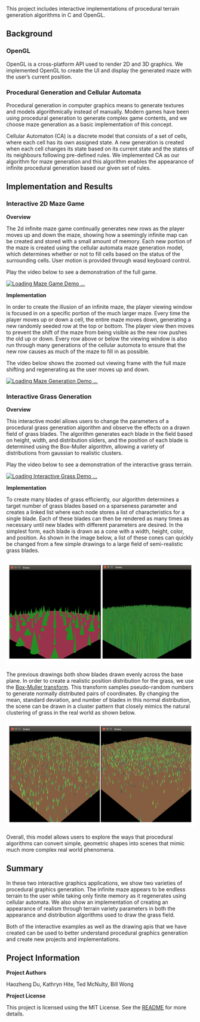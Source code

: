 

This project includes interactive implementations of procedural terrain generation algorithms in C and OpenGL.

## Background

### OpenGL

OpenGL is a cross-platform API used to render 2D and 3D graphics.  We implemented OpenGL to create the UI and display the generated maze with the user’s current position.

### Procedural Generation and Cellular Automata

Procedural generation in computer graphics means to generate textures and models algorithmically instead of manually. Modern games have been using procedural generation to generate complex game contents, and we choose maze generation as a basic implementation of this concept. 

Cellular Automaton (CA) is a discrete model that consists of a set of cells, where each cell has its own assigned state. A new generation is created when each cell changes its state based on its current state and the states of its neighbours following pre-defined rules. We implemented CA as our algorithm for maze generation and this algorithm enables the appearance of infinite procedural generation based our given set of rules.


## Implementation and Results

### Interactive 2D Maze Game

**Overview**

The 2d infinite maze game continually generates new rows as the player moves up and down the maze, showing how a seemingly infinite map can be created and stored with a small amount of memory. Each new portion of the maze is created using the cellular automata maze generation model, which determines whether or not to fill cells based on the status of the surrounding cells. User motion is provided through wasd keyboard control.

Play the video below to see a demonstration of the full game.

[![Loading Maze Game Demo ...](https://img.youtube.com/vi/LWTZEe8x_QY/0.jpg)](https://www.youtube.com/watch?v=LWTZEe8x_QY "2D Infinite Maze Demo")

**Implementation**

In order to create the illusion of an infinite maze, the player viewing window is focused in on a specific portion of the much larger maze.  Every time the player moves up or down a cell, the entire maze moves down, generating a new randomly seeded row at the top or bottom.  The player view then moves to prevent the shift of the maze from being visible as the new row pushes the old up or down.  Every row above or below the viewing window is also run through many generations of the cellular automota to ensure that the new row causes as much of the maze to fill in as possible.

The video below shows the zoomed out viewing frame with the full maze shifting and regenerating as the user moves up and down.

[![Loading Maze Generation Demo ...](https://img.youtube.com/vi/PByjrMZ_-Mo/0.jpg)](http://www.youtube.com/watch?v=PByjrMZ_-Mo "Maze Generation with Player Motion")

### Interactive Grass Generation

**Overview**

This interactive model allows users to change the parameters of a procedural grass generation algorithm and observe the effects on a drawn field of grass blades. The algorithm generates each blade in the field based on height, width, and distribution sliders, and the position of each blade is determined using the Box-Muller algorithm, allowing a variety of distributions from gaussian to realistic clusters.

Play the video below to see a demonstration of the interactive grass terrain.

[![Loading Interactive Grass Demo ...](https://img.youtube.com/vi/85TKIOZwD2o/0.jpg)](http://www.youtube.com/watch?v=85TKIOZwD2o "Interactive Grass Demo")

**Implementation**

To create many blades of grass efficiently, our algorithm determines a target number of grass blades based on a sparseness parameter and creates a linked list where each node stores a list of characteristics for a single blade.  Each of these blades can then be rendered as many times as necessary until new blades with different parameters are desired.  In the simplest form, each blade is drawn as a cone with a width, height, color, and position.  As shown in the image below, a list of these cones can quickly be changed from a few simple drawings to a large field of semi-realistic grass blades.

[![Loading Grass Image ...](https://github.com/tedmcn/SoftSysGraphicalGrapes/blob/gh-pages/images/grass_detail.png)](https://github.com/tedmcn/SoftSysGraphicalGrapes/blob/gh-pages/images/grass_detail.png)

The previous drawings both show blades drawn evenly across the base plane.  In order to create a realistic position distribution for the grass, we use the [Box-Muller transform](https://en.wikipedia.org/wiki/Box%E2%80%93Muller_transform).  This transform samples pseudo-random numbers to generate normally distributed pairs of coordinates.  By changing the mean, standard deviation, and number of blades in this normal distribution, the scene can be drawn in a cluster pattern that closely mimics the natural clustering of grass in the real world as shown below.

[![Loading Grass Image ...](https://github.com/tedmcn/SoftSysGraphicalGrapes/blob/gh-pages/images/grass_distribution.png)](https://github.com/tedmcn/SoftSysGraphicalGrapes/blob/gh-pages/images/grass_distribution.png)

Overall, this model allows users to explore the ways that procedural algorithms can convert simple, geometric shapes into scenes that mimic much more complex real world phenomena. 


## Summary

In these two interactive graphics applications, we show two varieties of procedural graphics generation.  The infinite maze appears to be endless terrain to the user while taking only finite memory as it regenerates using cellular automata.  We also show an implementation of creating an appearance of realism through terrain variety parameters in both the appearance and distribution algorithms used to draw the grass field.

Both of the interactive examples as well as the drawing apis that we have created can be used to better understand procedural graphics generation and create new projects and implementations.


## Project Information

**Project Authors**

Haozheng Du, Kathryn Hite, Ted McNulty, Bill Wong

**Project License**

This project is licensed using the MIT License.  See the [README](https://github.com/tedmcn/SoftSysGraphicalGrapes/blob/master/README.md) for more details.
